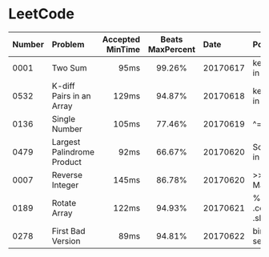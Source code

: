 # LeetCode


| Number        | Problem                     | Accepted MinTime | Beats MaxPercent | Date     | Point                    |
| ------------- |:----------------------------| ----------------:|:----------------:|:---------|:-------------------------|
| 0001          | Two Sum                     | 95ms             | 99.26%           | 20170617 | key-value in map         |
| 0532          | K-diff Pairs in an Array    | 129ms            | 94.87%           | 20170618 | key-value in map         |
| 0136          | Single Number               | 105ms            | 77.46%           | 20170619 | ^= search                |
| 0479          | Largest Palindrome Product  | 92ms             | 66.67%           | 20170620 | So foolish in JS         |
| 0007          | Reverse Integer             | 145ms            | 86.78%           | 20170620 | >>   ==>   Math.floor    |
| 0189          | Rotate Array                | 122ms            | 94.93%           | 20170621 | %=  .concat()  .slice()  |
| 0278          | First Bad Version           | 89ms             | 94.81%           | 20170622 | binary search            |